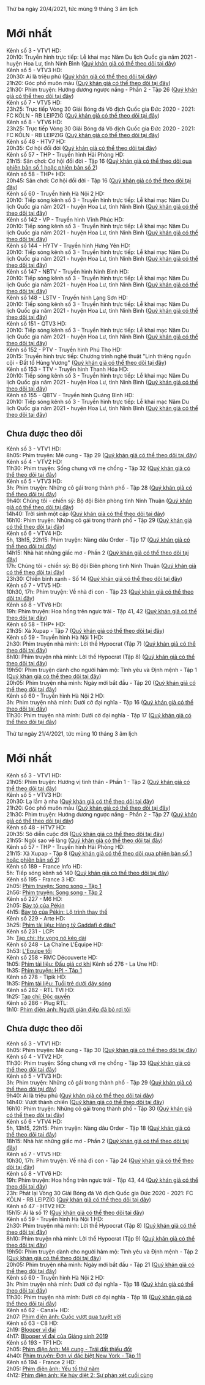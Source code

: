 Thứ ba ngày 20/4/2021, tức mùng 9 tháng 3 âm lịch<br />
# Mới nhất
Kênh số 3 - VTV1 HD:<br />
20h10: Truyền hình trực tiếp: Lễ khai mạc Năm Du lịch Quốc gia năm 2021 - huyện Hoa Lư, tỉnh Ninh Bình ([Quý khán giả có thể theo dõi tại đây](http://drfamaga5qliv.vcdn.cloud/vtv01/vtv01@1080p.m3u8))<br />
Kênh số 5 - VTV3 HD:<br />
20h30: Ai là triệu phú ([Quý khán giả có thể theo dõi tại đây](http://drfamaga5qliv.vcdn.cloud/vtv03/vtv03@1080p.m3u8))<br />
21h20: Góc phố muôn màu ([Quý khán giả có thể theo dõi tại đây](http://drfamaga5qliv.vcdn.cloud/vtv03/vtv03@1080p.m3u8))<br />
21h30: Phim truyện: Hướng dương ngược nắng - Phần 2 - Tập 26 ([Quý khán giả có thể theo dõi tại đây](http://drfamaga5qliv.vcdn.cloud/vtv03/vtv03@1080p.m3u8))<br />
Kênh số 7 - VTV5 HD:<br />
23h25: Trực tiếp Vòng 30 Giải Bóng đá Vô địch Quốc gia Đức 2020 - 2021: FC KÕLN - RB LEIPZIG ([Quý khán giả có thể theo dõi tại đây](http://drfamaga5qliv.vcdn.cloud/vtv05/vtv05@1080p.m3u8))<br />
Kênh số 8 - VTV6 HD:<br />
23h25: Trực tiếp Vòng 30 Giải Bóng đá Vô địch Quốc gia Đức 2020 - 2021: FC KÕLN - RB LEIPZIG ([Quý khán giả có thể theo dõi tại đây](http://drfamaga5qliv.vcdn.cloud/vtv06/vtv06@1080p.m3u8))<br />
Kênh số 48 - HTV7 HD:<br />
20h35: Cơ hội đổi đời ([Quý khán giả có thể theo dõi tại đây](https://live-vthcm.vieon.vn/htv_drm/live/htv7/TV_HD/htv7_1080p/chunks.m3u8))<br />
Kênh số 57 - THP - Truyền hình Hải Phòng HD:<br />
21h15: Sân chơi: Cơ hội đổi đời - Tập 16 ([Quý khán giả có thể theo dõi qua phiên bản số 1](https://live.thhp.vn/thp/index.m3u8)[ hoặc phiên bản số 2](http://gg.gg/THP-Truyen_hinh_Hai_Phong))<br />
Kênh số 58 - THP+ HD:<br />
20h45: Sân chơi: Cơ hội đổi đời - Tập 16 ([Quý khán giả có thể theo dõi tại đây](https://live.thhp.vn/hls/thpplus/index.m3u8))<br />
Kênh số 60 - Truyền hình Hà Nội 2 HD:<br />
20h10: Tiếp sóng kênh số 3 - Truyền hình trực tiếp: Lễ khai mạc Năm Du lịch Quốc gia năm 2021 - huyện Hoa Lư, tỉnh Ninh Bình ([Quý khán giả có thể theo dõi tại đây](http://cdn.hntv.mediatech.vn/hntvlive/tv2live.m3u8))<br />
Kênh số 142 - VP - Truyền hình Vĩnh Phúc HD:<br />
20h10: Tiếp sóng kênh số 3 - Truyền hình trực tiếp: Lễ khai mạc Năm Du lịch Quốc gia năm 2021 - huyện Hoa Lư, tỉnh Ninh Bình ([Quý khán giả có thể theo dõi tại đây](http://gg.gg/HaNoiIPTV-VP-Truyen_hinh_Vinh_Phuc_HD))<br />
Kênh số 144 - HYTV - Truyền hình Hưng Yên HD:<br />
20h10: Tiếp sóng kênh số 3 - Truyền hình trực tiếp: Lễ khai mạc Năm Du lịch Quốc gia năm 2021 - huyện Hoa Lư, tỉnh Ninh Bình ([Quý khán giả có thể theo dõi tại đây](http://gg.gg/HaNoiIPTV-HYTV-Truyen_hinh_Hung_Yen_HD))<br />
Kênh số 147 - NBTV - Truyền hình Ninh Bình HD:<br />
20h10: Tiếp sóng kênh số 3 - Truyền hình trực tiếp: Lễ khai mạc Năm Du lịch Quốc gia năm 2021 - huyện Hoa Lư, tỉnh Ninh Bình ([Quý khán giả có thể theo dõi tại đây](http://gg.gg/HaNoiIPTV-NBTV-Truyen_hinh_Ninh_Binh_HD))<br />
Kênh số 148 - LSTV - Truyền hình Lạng Sơn HD:<br />
20h10: Tiếp sóng kênh số 3 - Truyền hình trực tiếp: Lễ khai mạc Năm Du lịch Quốc gia năm 2021 - huyện Hoa Lư, tỉnh Ninh Bình ([Quý khán giả có thể theo dõi tại đây](http://gg.gg/HaNoiIPTV-LSTV-Truyen_hinh_Lang_Son_HD))<br />
Kênh số 151 - QTV3 HD:<br />
20h10: Tiếp sóng kênh số 3 - Truyền hình trực tiếp: Lễ khai mạc Năm Du lịch Quốc gia năm 2021 - huyện Hoa Lư, tỉnh Ninh Bình ([Quý khán giả có thể theo dõi tại đây](http://qtv.vncdn.vn/qtvlive/tv3live.m3u8))<br />
Kênh số 152 - PTV - Truyền hình Phú Thọ HD:<br />
20h15: Truyền hình trực tiếp: Chương trình nghệ thuật "Linh thiêng nguồn cội - Đất tổ Hùng Vương" ([Quý khán giả có thể theo dõi tại đây](http://gg.gg/HaNoiIPTV-PTV-Truyen_hinh_Phu_Tho_HD))<br />
Kênh số 153 - TTV - Truyền hình Thanh Hóa HD:<br />
20h10: Tiếp sóng kênh số 3 - Truyền hình trực tiếp: Lễ khai mạc Năm Du lịch Quốc gia năm 2021 - huyện Hoa Lư, tỉnh Ninh Bình ([Quý khán giả có thể theo dõi tại đây](http://687642383.r.vietnamcdn.net/687642383/_definst_/mystream/playlist.m3u8))<br />
Kênh số 155 - QBTV - Truyền hình Quảng Bình HD:<br />
20h10: Tiếp sóng kênh số 3 - Truyền hình trực tiếp: Lễ khai mạc Năm Du lịch Quốc gia năm 2021 - huyện Hoa Lư, tỉnh Ninh Bình ([Quý khán giả có thể theo dõi tại đây](http://gg.gg/HaNoiIPTV-QBTV-Truyen_hinh_Quang_Binh_HD))<br />

## Chưa được theo dõi
Kênh số 3 - VTV1 HD:<br />
8h05: Phim truyện: Mê cung - Tập 29 ([Quý khán giả có thể theo dõi tại đây](http://drfamaga5qliv.vcdn.cloud/vtv01/vtv01@1080p.m3u8))<br />
Kênh số 4 - VTV2 HD:<br />
11h30: Phim truyện: Sống chung với mẹ chồng - Tập 32 ([Quý khán giả có thể theo dõi tại đây](http://drfamaga5qliv.vcdn.cloud/vtv02/vtv02@1080p.m3u8))<br />
Kênh số 5 - VTV3 HD:<br />
3h: Phim truyện: Những cô gái trong thành phố - Tập 28 ([Quý khán giả có thể theo dõi tại đây](http://drfamaga5qliv.vcdn.cloud/vtv03/vtv03@1080p.m3u8))<br />
9h40: Chúng tôi - chiến sỹ: Bộ đội Biên phòng tỉnh Ninh Thuận ([Quý khán giả có thể theo dõi tại đây](http://drfamaga5qliv.vcdn.cloud/vtv03/vtv03@1080p.m3u8))<br />
14h40: Trời sinh một cặp ([Quý khán giả có thể theo dõi tại đây](http://drfamaga5qliv.vcdn.cloud/vtv03/vtv03@1080p.m3u8))<br />
16h10: Phim truyện: Những cô gái trong thành phố - Tập 29 ([Quý khán giả có thể theo dõi tại đây](http://drfamaga5qliv.vcdn.cloud/vtv03/vtv03@1080p.m3u8))<br />
Kênh số 6 - VTV4 HD:<br />
5h, 13h15, 22h15: Phim truyện: Nàng dâu Order - Tập 17 ([Quý khán giả có thể theo dõi tại đây](http://drfamaga5qliv.vcdn.cloud/vtv04/vtv04@1080p.m3u8))<br />
14h15: Nhà hát những giấc mơ - Phần 2 ([Quý khán giả có thể theo dõi tại đây](http://drfamaga5qliv.vcdn.cloud/vtv04/vtv04@1080p.m3u8))<br />
17h: Chúng tôi - chiến sỹ: Bộ đội Biên phòng tỉnh Ninh Thuận ([Quý khán giả có thể theo dõi tại đây](http://drfamaga5qliv.vcdn.cloud/vtv04/vtv04@1080p.m3u8))<br />
23h30: Chiến binh xanh - Số 14 ([Quý khán giả có thể theo dõi tại đây](http://drfamaga5qliv.vcdn.cloud/vtv04/vtv04@1080p.m3u8))<br />
Kênh số 7 - VTV5 HD:<br />
10h30, 17h: Phim truyện: Về nhà đi con - Tập 23 ([Quý khán giả có thể theo dõi tại đây](http://drfamaga5qliv.vcdn.cloud/vtv05/vtv05@1080p.m3u8))<br />
Kênh số 8 - VTV6 HD:<br />
19h: Phim truyện: Hoa hồng trên ngực trái - Tập 41, 42 ([Quý khán giả có thể theo dõi tại đây](http://drfamaga5qliv.vcdn.cloud/vtv06/vtv06@1080p.m3u8))<br />
Kênh số 58 - THP+ HD:<br />
21h35: Xả Xupap - Tập 7 ([Quý khán giả có thể theo dõi tại đây](https://live.thhp.vn/hls/thpplus/index.m3u8))<br />
Kênh số 59 - Truyền hình Hà Nội 1 HD:<br />
2h30: Phim truyện nhà mình: Lời thề Hypocrat (Tập 7) ([Quý khán giả có thể theo dõi tại đây](http://cdn.hntv.mediatech.vn/hntvlive/tv1live.m3u8))<br />
8h10: Phim truyện nhà mình: Lời thề Hypocrat (Tập 8) ([Quý khán giả có thể theo dõi tại đây](http://cdn.hntv.mediatech.vn/hntvlive/tv1live.m3u8))<br />
19h50: Phim truyện dành cho người hâm mộ: Tình yêu và Định mệnh - Tập 1 ([Quý khán giả có thể theo dõi tại đây](http://cdn.hntv.mediatech.vn/hntvlive/tv1live.m3u8))<br />
20h05: Phim truyện nhà mình: Ngày mới bắt đầu - Tập 20 ([Quý khán giả có thể theo dõi tại đây](http://cdn.hntv.mediatech.vn/hntvlive/tv1live.m3u8))<br />
Kênh số 60 - Truyền hình Hà Nội 2 HD:<br />
3h: Phim truyện nhà mình: Dưới cờ đại nghĩa - Tập 16 ([Quý khán giả có thể theo dõi tại đây](http://cdn.hntv.mediatech.vn/hntvlive/tv2live.m3u8))<br />
11h30: Phim truyện nhà mình: Dưới cờ đại nghĩa - Tập 17 ([Quý khán giả có thể theo dõi tại đây](http://cdn.hntv.mediatech.vn/hntvlive/tv2live.m3u8))<br />

Thứ tư ngày 21/4/2021, tức mùng 10 tháng 3 âm lịch<br />
# Mới nhất
Kênh số 3 - VTV1 HD:<br />
21h05: Phim truyện: Hương vị tình thân - Phần 1 - Tập 2 ([Quý khán giả có thể theo dõi tại đây](http://gg.gg/France_Info_HD))<br />
Kênh số 5 - VTV3 HD:<br />
20h30: Lạ lắm à nha ([Quý khán giả có thể theo dõi tại đây](http://gg.gg/France_Info_HD))<br />
21h20: Góc phố muôn màu ([Quý khán giả có thể theo dõi tại đây](http://drfamaga5qliv.vcdn.cloud/vtv03/vtv03@1080p.m3u8))<br />
21h30: Phim truyện: Hướng dương ngược nắng - Phần 2 - Tập 27 ([Quý khán giả có thể theo dõi tại đây](http://drfamaga5qliv.vcdn.cloud/vtv03/vtv03@1080p.m3u8))<br />
Kênh số 48 - HTV7 HD:<br />
20h35: Sô diễn cuộc đời ([Quý khán giả có thể theo dõi tại đây](https://live-vthcm.vieon.vn/htv_drm/live/htv7/TV_HD/htv7_1080p/chunks.m3u8))<br />
21h55: Ngôi sao về làng ([Quý khán giả có thể theo dõi tại đây](https://live-vthcm.vieon.vn/htv_drm/live/htv7/TV_HD/htv7_1080p/chunks.m3u8))<br />
Kênh số 57 - THP - Truyền hình Hải Phòng HD:<br />
21h15: Xả Xupap - Tập 8 ([Quý khán giả có thể theo dõi qua phiên bản số 1](https://live.thhp.vn/thp/index.m3u8)[ hoặc phiên bản số 2](http://gg.gg/THP-Truyen_hinh_Hai_Phong))<br />
Kênh số 189 - France Info HD:<br />
5h: Tiếp sóng kênh số 140 ([Quý khán giả có thể theo dõi tại đây](http://gg.gg/France_Info_HD))<br />
Kênh số 195 - France 3 HD:<br />
2h05: [Phim truyện: Song song - Tập 1](https://tv-programme.com/tandem_serie/s05e01-l-eau-qui-dort_e752947)<br />
2h56: [Phim truyện: Song song - Tập 2](https://tv-programme.com/tandem_serie/s05e02-secrets-sur-les-docks_e752948)<br />
Kênh số 227 - M6 HD:<br />
2h05: [Bày tỏ của Pékin](https://tv-programme.com/pekin-express_emission/la-route-des-3-continents_e752955)<br />
4h15: [Bày tỏ của Pékin: Lộ trình thay thế](https://tv-programme.com/pekin-express-itineraire-bis_emission/pekin-express-itineraire-bis_e752956)<br />
Kênh số 229 - Arte HD:<br />
3h25: [Phim tài liệu: Hàng tỷ Gaddafi ở đâu?](https://tv-programme.com/ou-sont-les-milliards-de-kadhafi_documentaire/)<br />
Kênh số 231 - LCP:<br />
3h: [Tạp chí: Hy vọng nó kéo dài](https://tv-programme.com/pourvu-que-ca-dure_magazine/pourvu-que-ca-dure_e752966)<br />
Kênh số 248 - La Chaîne L'Équipe HD:<br />
3h53: [L'Equipe tối](https://tv-programme.com/l-equipe-du-soir_magazine-sportif/l-equipe-du-soir_e752542)<br />
Kênh số 258 - RMC Découverte HD:<br />
1h05: [Phim tài liệu: Đấu giá cơ khí](https://tv-programme.com/encheres-mecaniques_documentaire/s01e06-alpine-a110-citroen-ax-thalassa_e752816)
Kênh số 276 - La Une HD:<br />
1h35: [Phim truyện: HPI - Tập 1](https://tv-programme.com/hpi_serie/s01e01-vents-d-ouest_e752905)<br />
Kênh số 278 - Tipik HD:<br />
1h35: [Phim tài liệu: Tuổi trẻ dưới đáy sóng](https://tv-programme.com/une-jeunesse-au-creux-de-la-vague_documentaire/)<br />
Kênh số 282 - RTL TVI HD:<br />
1h25: [Tạp chí: Độc quyền](https://tv-programme.com/exclusif_magazine/exclusif_e649665)<br />
Kênh số 286 - Plug RTL:<br />
1h10: [Phim điện ảnh: Người gián điệp đã bỏ rơi tôi](https://tv-programme.com/l-espion-qui-m-a-larguee_film/)<br />

## Chưa được theo dõi
Kênh số 3 - VTV1 HD:<br />
8h05: Phim truyện: Mê cung - Tập 30 ([Quý khán giả có thể theo dõi tại đây](http://drfamaga5qliv.vcdn.cloud/vtv01/vtv01@1080p.m3u8))<br />
Kênh số 4 - VTV2 HD:<br />
11h30: Phim truyện: Sống chung với mẹ chồng - Tập 33 ([Quý khán giả có thể theo dõi tại đây](http://drfamaga5qliv.vcdn.cloud/vtv02/vtv02@1080p.m3u8))<br />
Kênh số 5 - VTV3 HD:<br />
3h: Phim truyện: Những cô gái trong thành phố - Tập 29 ([Quý khán giả có thể theo dõi tại đây](http://drfamaga5qliv.vcdn.cloud/vtv03/vtv03@1080p.m3u8))<br />
9h40: Ai là triệu phú ([Quý khán giả có thể theo dõi tại đây](http://drfamaga5qliv.vcdn.cloud/vtv03/vtv03@1080p.m3u8))<br />
14h40: Vượt thành chiến ([Quý khán giả có thể theo dõi tại đây](http://drfamaga5qliv.vcdn.cloud/vtv03/vtv03@1080p.m3u8))<br />
16h10: Phim truyện: Những cô gái trong thành phố - Tập 30 ([Quý khán giả có thể theo dõi tại đây](http://drfamaga5qliv.vcdn.cloud/vtv03/vtv03@1080p.m3u8))<br />
Kênh số 6 - VTV4 HD:<br />
5h, 13h15, 22h15: Phim truyện: Nàng dâu Order - Tập 18 ([Quý khán giả có thể theo dõi tại đây](http://drfamaga5qliv.vcdn.cloud/vtv04/vtv04@1080p.m3u8))<br />
18h15: Nhà hát những giấc mơ - Phần 2 ([Quý khán giả có thể theo dõi tại đây](http://drfamaga5qliv.vcdn.cloud/vtv04/vtv04@1080p.m3u8))<br />
Kênh số 7 - VTV5 HD:<br />
10h30, 17h: Phim truyện: Về nhà đi con - Tập 24 ([Quý khán giả có thể theo dõi tại đây](http://drfamaga5qliv.vcdn.cloud/vtv05/vtv05@1080p.m3u8))<br />
Kênh số 8 - VTV6 HD:<br />
19h: Phim truyện: Hoa hồng trên ngực trái - Tập 43, 44 ([Quý khán giả có thể theo dõi tại đây](http://drfamaga5qliv.vcdn.cloud/vtv06/vtv06@1080p.m3u8))<br />
23h: Phát lại Vòng 30 Giải Bóng đá Vô địch Quốc gia Đức 2020 - 2021: FC KÕLN - RB LEIPZIG ([Quý khán giả có thể theo dõi tại đây](http://drfamaga5qliv.vcdn.cloud/vtv06/vtv06@1080p.m3u8))<br />
Kênh số 47 - HTV2 HD:<br />
15h15: Ai là số 1? ([Quý khán giả có thể theo dõi tại đây](https://live-vthcm.vieon.vn/htv_drm/live/viechannel/TV_HD/viechannel_1080p/chunks.m3u8))<br />
Kênh số 59 - Truyền hình Hà Nội 1 HD:<br />
2h30: Phim truyện nhà mình: Lời thề Hypocrat (Tập 8) ([Quý khán giả có thể theo dõi tại đây](http://cdn.hntv.mediatech.vn/hntvlive/tv1live.m3u8))<br />
8h10: Phim truyện nhà mình: Lời thề Hypocrat (Tập 9) ([Quý khán giả có thể theo dõi tại đây](http://cdn.hntv.mediatech.vn/hntvlive/tv1live.m3u8))<br />
19h50: Phim truyện dành cho người hâm mộ: Tình yêu và Định mệnh - Tập 2 ([Quý khán giả có thể theo dõi tại đây](http://cdn.hntv.mediatech.vn/hntvlive/tv1live.m3u8))<br />
20h05: Phim truyện nhà mình: Ngày mới bắt đầu - Tập 21 ([Quý khán giả có thể theo dõi tại đây](http://cdn.hntv.mediatech.vn/hntvlive/tv1live.m3u8))<br />
Kênh số 60 - Truyền hình Hà Nội 2 HD:<br />
3h: Phim truyện nhà mình: Dưới cờ đại nghĩa - Tập 18 ([Quý khán giả có thể theo dõi tại đây](http://cdn.hntv.mediatech.vn/hntvlive/tv2live.m3u8))<br />
11h30: Phim truyện nhà mình: Dưới cờ đại nghĩa - Tập 18 ([Quý khán giả có thể theo dõi tại đây](http://cdn.hntv.mediatech.vn/hntvlive/tv2live.m3u8))<br />
Kênh số 62 - Canal+ HD:<br />
2h07: [Phim điện ảnh: Cuộc vượt qua tuyệt vời](https://tv-programme.com/la-grande-traversee_film/)<br />
Kênh số 63 - C8 HD:<br />
2h19: [Blooper vĩ đại](https://tv-programme.com/le-grand-betisier_emission/special-paques_e744723)<br />
4h17: [Blooper vĩ đại của Giáng sinh 2019](https://tv-programme.com/le-grand-betisier-de-noel-2019_emission/le-grand-betisier-de-noel-2019_e632756)<br />
Kênh số 193 - TF1 HD:<br />
2h05: [Phim điện ảnh: Mê cung - Trái đất thiếu đốt](https://tv-programme.com/le-labyrinthe-la-terre-brulee_film/)<br />
4h40: [Phim truyện: Đơn vị đặc biệt New York - Tập 11](https://tv-programme.com/new-york-unite-speciale_serie/s10e11-la-s-ur-disparue_e182988)<br />
Kênh số 194 - France 2 HD:<br />
2h05: [Phim điện ảnh: Yếu tố thứ năm](https://tv-programme.com/le-cinquieme-element_film/)<br />
4h12: [Phim điện ảnh: Kẻ hủy diệt 2: Sự phán xét cuối cùng](https://tv-programme.com/terminator-2-le-jugement-dernier_film/)<br />
